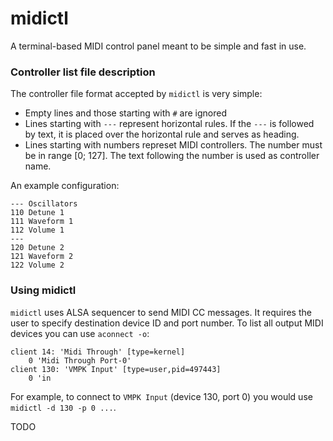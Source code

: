 # midictl

A terminal-based MIDI control panel meant to be simple and fast in use.

### Controller list file description
The controller file format accepted by `midictl` is very simple:
 - Empty lines and those starting with `#` are ignored
 - Lines starting with `---` represent horizontal rules. If the `---` is followed by text, it is placed over the horizontal rule and serves as heading.
 - Lines starting with numbers represet MIDI controllers. The number must be in range [0; 127]. The text following the number is used as controller name.

 An example configuration:
 ```
--- Oscillators
110 Detune 1
111 Waveform 1
112 Volume 1
---
120 Detune 2
121 Waveform 2
122 Volume 2
```

### Using midictl
`midictl` uses ALSA sequencer to send MIDI CC messages. It requires the user to specify destination device ID and port number. To list all output MIDI devices you can use `aconnect -o`:
```
client 14: 'Midi Through' [type=kernel]
    0 'Midi Through Port-0'
client 130: 'VMPK Input' [type=user,pid=497443]
    0 'in  
```

For example, to connect to `VMPK Input` (device 130, port 0) you would use `midictl -d 130 -p 0 ...`.

TODO